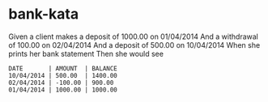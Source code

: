 # bank-kata


Given a client makes a deposit of 1000.00 on 01/04/2014
And a withdrawal of 100.00 on 02/04/2014
And a deposit of 500.00 on 10/04/2014
When she prints her bank statement
Then she would see

```
DATE       | AMOUNT  | BALANCE
10/04/2014 | 500.00  | 1400.00
02/04/2014 | -100.00 | 900.00
01/04/2014 | 1000.00 | 1000.00
```